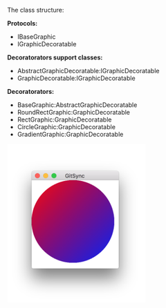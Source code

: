 The class structure: <!--more--> 
 
**Protocols:**  
- IBaseGraphic
- IGraphicDecoratable

**Decoratorators support classes:**  
- AbstractGraphicDecoratable:IGraphicDecoratable
- GraphicDecoratable:IGraphicDecoratable

**Decoratorators:**  
- BaseGraphic:AbstractGraphicDecoratable
- RoundRectGraphic:GraphicDecoratable
- RectGraphic:GraphicDecoratable
- CircleGraphic:GraphicDecoratable
- GradientGraphic:GraphicDecoratable

<img width="320" alt="img" src="https://raw.githubusercontent.com/stylekit/img/master/Screen Shot 2015-11-15 at 06.25.44.png">
